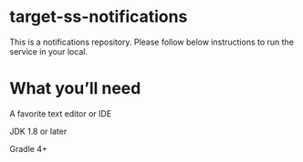 # target-ss-notifications
This is a notifications repository.
Please follow below instructions to run the service in your local.

# What you’ll need

A favorite text editor or IDE

JDK 1.8 or later

Gradle 4+
